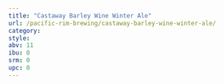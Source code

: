 ```yaml
---
title: "Castaway Barley Wine Winter Ale"
url: /pacific-rim-brewing/castaway-barley-wine-winter-ale/
category: 
style: 
abv: 11
ibu: 0
srm: 0
upc: 0
---
```


